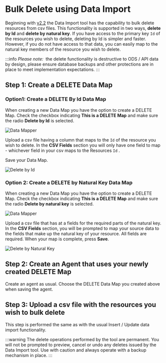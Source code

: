 # Bulk Delete using Data Import

Beginning with
[v2.2](https://edfi.atlassian.net/wiki/pages/viewpage.action?pageId=24119656#What%27sNewinDataImport(2.2precopy)-What%27sNewinDataImportv2.1)
the Data Import tool has the capability to bulk delete resources from csv files.
This functionality is supported in two ways, **delete by Id** and **delete by
natural key**. If you have access to the primary key `Id` of the resources you
wish to delete, deleting by Id is simpler and faster. However, if you do not
have access to that data, you can easily map to the natural key members of the
resource you wish to delete.

:::info
_Please note:_  the delete functionality is destructive to ODS / API data by
design, please ensure database backups and other protections are in place to
meet implementation expectations.
:::

## Step 1: Create a DELETE Data Map

### Option1: Create a DELETE By Id Data Map

When creating a new Data Map you have the option to create a DELETE Map. Check
the checkbox indicating **This is a DELETE Map** and make sure the radio
**Delete by Id** is selected.

![Data Mapper](https://edfidocs.blob.core.windows.net/$web/img/reference/data-import/technical-articles/image-2023-12-28_11-50-42.png)

Upload a csv file having a column that maps to the `Id` of the resource you wish
to delete. In the **CSV Fields** section you will only have one field to map -
whichever field in your csv maps to the Resources `Id` .

Save your Data Map.

![Delete by Id](https://edfidocs.blob.core.windows.net/$web/img/reference/data-import/technical-articles/image-2023-12-28_11-44-35.png)

### Option 2: Create a DELETE by Natural Key Data Map

When creating a new Data Map you have the option to create a DELETE Map. Check
the checkbox indicating **This is a DELETE Map** and make sure the radio
**Delete by natural key** is selected.

![Data Mapper](https://edfidocs.blob.core.windows.net/$web/img/reference/data-import/technical-articles/image-2023-12-28_11-49-15.png)

Upload a csv file that has at a fields for the required parts of the natural
key. In the **CSV Fields** section, you will be prompted to map your source data
to the fields that make up the natural key of your resource. All fields are
required. When your map is complete, press **Save**.

![Delete by Natural Key](https://edfidocs.blob.core.windows.net/$web/img/reference/data-import/technical-articles/image-2023-12-28_11-52-8.png)

## Step 2: Create an Agent that uses your newly created DELETE Map

Create an agent as usual. Choose the DELETE Data Map you created above when
saving the agent.

## Step 3: Upload a csv file with the resources you wish to bulk delete

This step is performed the same as with the usual Insert / Update data import
functionality.

:::warning
The delete operations performed by the tool are permanent. You will
not be prompted to preview, cancel or undo any deletes issued by the Data Import
tool. Use with caution and always operate with a backup mechanism in place.
:::
